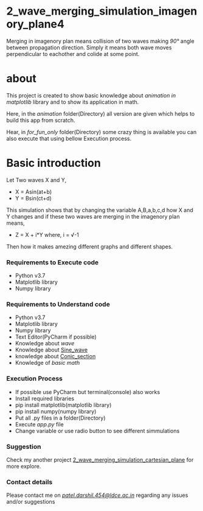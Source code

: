 # 2_wave_merging_simulation_imagenory_plane4

Merging in imagenory plan means collision of two waves making *90°* angle between propagation direction. Simply it means both wave moves perpendicular to eachother and colide at some point. 

# about
This project is created to show basic knowledge about *animation in matplotlib* library and to show its application in math.

Here, in the *animation* folder(Directory) all version are given which helps to build this app from scratch.

Hear, in *for_fun_only* folder(Directory) some crazy thing is available you can also execute that using bellow Execution process.

# Basic introduction
Let Two waves X and Y,
 - X = Asin(at+b)
 - Y = Bsin(ct+d)
 
This simulation shows that by changing the variable A,B,a,b,c,d how X and Y changes and if these two waves are merging in the imagenory plan means,
 - Z = X + i*Y    where, i = √-1
 
 Then how it makes amezing different graphs and different shapes.

### Requirements to Execute code
- Python v3.7
- Matplotlib library
- Numpy library

### Requirements to Understand code
- Python v3.7
- Matplotlib library
- Numpy library
- Text Editor(PyCharm if possible)
- Knowledge about *wave*
- Knowledge about [Sine_wave](https://en.wikipedia.org/wiki/Sine_wave)
- knowledge about [Conic_section](https://en.wikipedia.org/wiki/Conic_section)
- Knowledge of *basic math*

### Execution Process
- If possible use PyCharm but terminal(console) also works
- Install required libraries
 - pip install matplotlib(matplotlib library)
 - pip install numpy(numpy library)
- Put all .py files in a folder(Directory)
- Execute *app.py* file
- Change variable or use radio button to see different simmulations

### Suggestion
Check my another project [2_wave_merging_simulation_cartesian_plane](https://github.com/TrigonX99/2_wave_merging_simulation_cartesian_plane) for more explore.
 
### Contact details
Please contact me on *patel.darshil.454@ldce.ac.in* regarding any issues and/or suggestions
